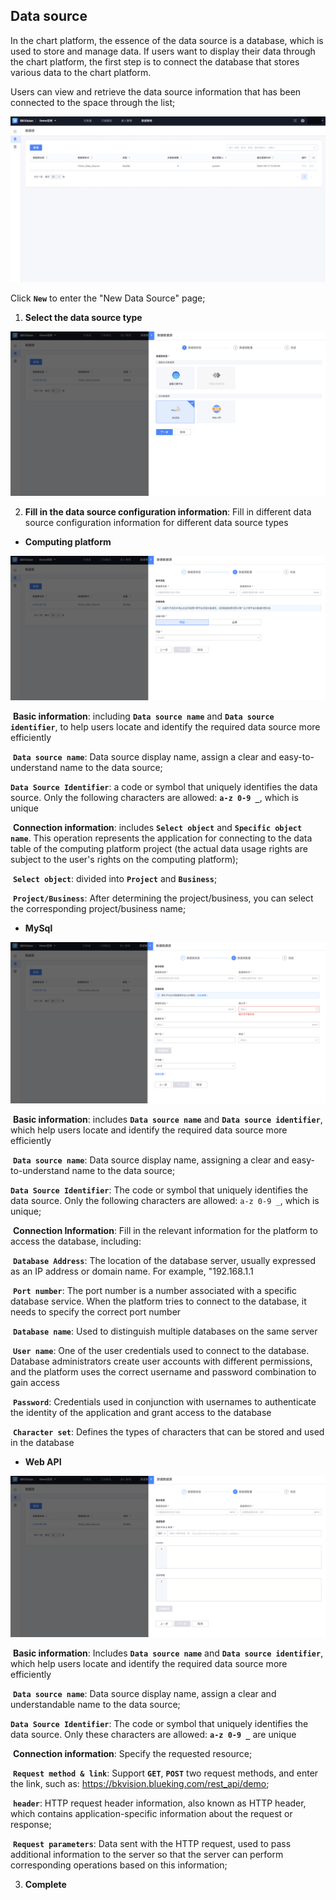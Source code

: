 ## Data source

In the chart platform, the essence of the data source is a database, which is used to store and manage data. If users want to display their data through the chart platform, the first step is to connect the database that stores various data to the chart platform.

Users can view and retrieve the data source information that has been connected to the space through the list;

![data-sourc](../media/data-source.png)

Click **`New`** to enter the "New Data Source" page;

1. **Select the data source type**

![data-source1](../media/data-source1.png)

2. **Fill in the data source configuration information**: Fill in different data source configuration information for different data source types

- **Computing platform**

![data-source](../media/data-source2.png)

​ **Basic information**: including **`Data source name`** and **`Data source identifier`**, to help users locate and identify the required data source more efficiently

​ **`Data source name`**: Data source display name, assign a clear and easy-to-understand name to the data source;

**`Data Source Identifier`**: a code or symbol that uniquely identifies the data source. Only the following characters are allowed: **`a-z 0-9 _`**, which is unique

​ **Connection information**: includes **`Select object`** and **`Specific object name`**. This operation represents the application for connecting to the data table of the computing platform project (the actual data usage rights are subject to the user's rights on the computing platform);

​ **`Select object`**: divided into **`Project`** and **`Business`**;

​ **`Project/Business`**: After determining the project/business, you can select the corresponding project/business name;

- **MySql**

![data-source3](../media/data-source3.png)

​ **Basic information**: includes **`Data source name`** and **`Data source identifier`**, which help users locate and identify the required data source more efficiently

​ **`Data source name`**: Data source display name, assigning a clear and easy-to-understand name to the data source;

**`Data Source Identifier`**: The code or symbol that uniquely identifies the data source. Only the following characters are allowed: `a-z 0-9 _`, which is unique;

​ **Connection Information**: Fill in the relevant information for the platform to access the database, including:

​ **`Database Address`**: The location of the database server, usually expressed as an IP address or domain name. For example, "192.168.1.1

​ **`Port number`**: The port number is a number associated with a specific database service. When the platform tries to connect to the database, it needs to specify the correct port number

​ **`Database name`**: Used to distinguish multiple databases on the same server

​ **`User name`**: One of the user credentials used to connect to the database. Database administrators create user accounts with different permissions, and the platform uses the correct username and password combination to gain access

​ **`Password`**: Credentials used in conjunction with usernames to authenticate the identity of the application and grant access to the database

​ **`Character set`**: Defines the types of characters that can be stored and used in the database

- **Web API**

![data-source4](../media/data-source4.png)

​ **Basic information**: Includes **`Data source name`** and **`Data source identifier`**, which help users locate and identify the required data source more efficiently

​ **`Data source name`**: Data source display name, assign a clear and understandable name to the data source;

**`Data Source Identifier`**: The code or symbol that uniquely identifies the data source. Only these characters are allowed: **`a-z 0-9 _`** are unique

​ **Connection information**: Specify the requested resource;

​ **`Request method & link`**: Support **`GET`**, **`POST`** two request methods, and enter the link, such as: https://bkvision.blueking.com/rest_api/demo;

​ **`header`**: HTTP request header information, also known as HTTP header, which contains application-specific information about the request or response;

​ **`Request parameters`**: Data sent with the HTTP request, used to pass additional information to the server so that the server can perform corresponding operations based on this information;

3. **Complete**